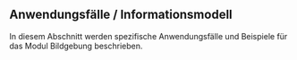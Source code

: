 ## Anwendungsfälle / Informationsmodell

In diesem Abschnitt werden spezifische Anwendungsfälle und Beispiele für das Modul Bildgebung beschrieben. 
